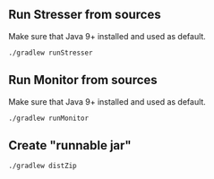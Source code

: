 
## Run Stresser from sources
Make sure that Java 9+ installed and used as default.
```
./gradlew runStresser
```

## Run Monitor from sources
Make sure that Java 9+ installed and used as default.
```
./gradlew runMonitor
```


## Create "runnable jar"

```
./gradlew distZip
```

